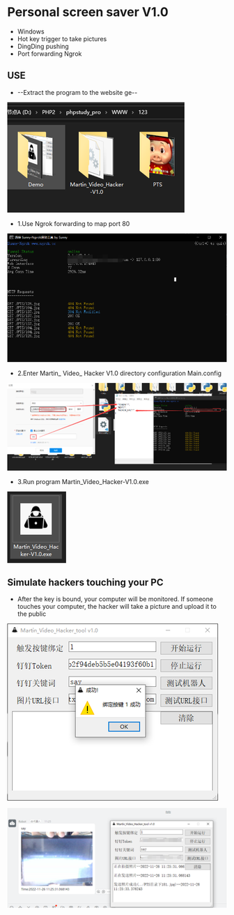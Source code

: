 # Personal screen saver V1.0
* Windows
* Hot key trigger to take pictures
* DingDing pushing
* Port forwarding Ngrok
## USE
* --Extract the program to the website ge--

![image](https://github.com/MartinxMax/Martin_Video_Hacker-V1.0/blob/master/Demo/zip.png)


* 1.Use Ngrok forwarding to map port 80
 
![image](https://github.com/MartinxMax/Martin_Video_Hacker-V1.0/blob/master/Demo/Ngrok.png)

* 2.Enter Martin_ Video_ Hacker V1.0 directory configuration Main.config

![image](https://github.com/MartinxMax/Martin_Video_Hacker-V1.0/blob/master/Demo/config.png)


* 3.Run program Martin_Video_Hacker-V1.0.exe

![image](https://github.com/MartinxMax/Martin_Video_Hacker-V1.0/blob/master/Demo/run.png)

## Simulate hackers touching your PC

* After the key is bound, your computer will be monitored. If someone touches your computer, the hacker will take a picture and upload it to the public

![image](https://github.com/MartinxMax/Martin_Video_Hacker-V1.0/blob/master/Demo/bind.png)

![image](https://github.com/MartinxMax/Martin_Video_Hacker-V1.0/blob/master/Demo/kill.png)
